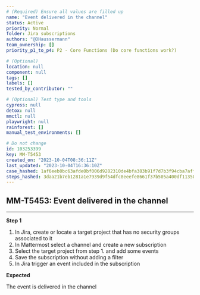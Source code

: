 ```yaml
---
# (Required) Ensure all values are filled up
name: "Event delivered in the channel"
status: Active
priority: Normal
folder: Jira subscriptions
authors: "@DHaussermann"
team_ownership: []
priority_p1_to_p4: P2 - Core Functions (Do core functions work?)

# (Optional)
location: null
component: null
tags: []
labels: []
tested_by_contributor: ""

# (Optional) Test type and tools
cypress: null
detox: null
mmctl: null
playwright: null
rainforest: []
manual_test_environments: []

# Do not change
id: 103253399
key: MM-T5453
created_on: "2023-10-04T08:36:11Z"
last_updated: "2023-10-04T16:36:10Z"
case_hashed: 1af6eeb0bc63afde0bf006d9282310de4bfa383b91f7d7b3f94cba7aff4199ae0f6d49cd87f0ece98585133eda543615
steps_hashed: 3daa21b7eb1281a1e7939d9f54dfc8eeefe8661f37b505a400df11358ceced45b3ee0e6636233ca5d8f599ec8e5f32ef
---
```


<!-- (Auto-generated) Based on frontmatter's "key" and "name" -->

## MM-T5453: Event delivered in the channel

---

**Step 1**

1. In Jira, create or locate a target project that has no security groups associated to it
2. In Mattermost select a channel and create a new subscription
3. Select the target project from step 1. and add some events
4. Save the subscription without adding a filter
5. In Jira trigger an event included in the subscription

**Expected**

The event is delivered in the channel
